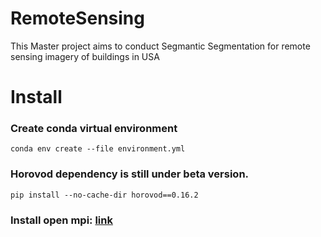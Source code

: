 # RemoteSensing
This Master project aims to conduct Segmantic Segmentation for remote sensing imagery of buildings in USA

# Install
### Create conda virtual environment

```
conda env create --file environment.yml

```
### Horovod dependency is still under beta version. 
```
pip install --no-cache-dir horovod==0.16.2

```

### Install open mpi: [link](https://www.open-mpi.org/faq/?category=building#easy-build)
